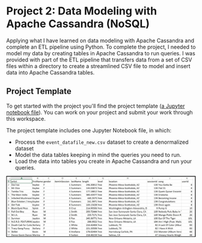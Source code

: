 # Project 2: Data Modeling with Apache Cassandra (NoSQL) 
Applying what I have learned on data modeling with Apache Cassandra and complete an ETL pipeline using Python. To complete the project, I needed to model my data by creating tables in Apache Cassandra to run queries. I was provided with part of the ETL pipeline that transfers data from a set of CSV files within a directory to create a streamlined CSV file to model and insert data into Apache Cassandra tables.

## Project Template
To get started with the project you'll find the project template ([a Jupyter notebook file](#TO-DO)). You can work on your project and submit your work through this workspace.

The project template includes one Jupyter Notebook file, in which:
- Process the `event_datafile_new.csv` dataset to create a denormalized dataset
- Model the data tables keeping in mind the queries you need to run. 
- Load the data into tables you create in Apache Cassandra and run your queries. 

![Project CSV Data](https://github.com/yossef-elmahdy/sparkify-data-modelling-projects/blob/main/project2-data-modeling-with-apache-cassandra/image_event_datafile_new.jpg)



